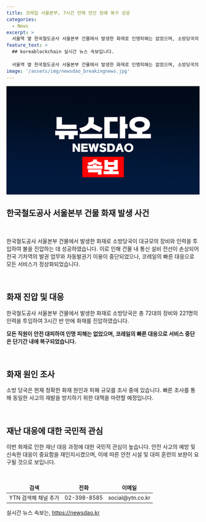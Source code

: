```yaml
---
title: 코레일 서울본부, 7시간 만에 전산 장애 복구 성공
categories:
  - News
excerpt: >
  서울역 옆 한국철도공사 서울본부 건물에서 발생한 화재로 인명피해는 없었으며, 소방당국의 빠른 대응으로 3시간 반 만에 불을 껐다. 화재로 인해 전국 기차역의 발권 업무와 자동발권기 이용이 중단됐으나, 코레일은 7시간 20분 만에 임시 복구를 마치고 모든 서비스가 정상 운영 중이다. 화재 원인과 피해 규모에 대한 조사가 진행 중이다.
feature_text: >
  ## koreablockchain 실시간 뉴스 속보입니다.

  서울역 옆 한국철도공사 서울본부 건물에서 발생한 화재로 인명피해는 없었으며, 소방당국의 빠른 대응으로 3시간 반 만에 불을 껐다. 화재로 인해 전국 기차역의 발권 업무와 자동발권기 이용이 중단됐으나, 코레일은 7시간 20분 만에 임시 복구를 마치고 모든 서비스가 정상 운영 중이다. 화재 원인과 피해 규모에 대한 조사가 진행 중이다.
image: '/assets/img/newsdao_breakingnews.jpg'
---
```


<p><img src="/assets/img/newsdao_breakingnews.jpg" alt="koreablockchain 속보" /></p>

<h2 data-ke-size="size26">한국철도공사 서울본부 건물 화재 발생 사건</h2>

<p data-ke-size="size16">&nbsp;</p>

<p>한국철도공사 서울본부 건물에서 발생한 화재로 소방당국이 대규모의 장비와 인력을 투입하여 불을 진압하는 데 성공하였습니다. 이로 인해 건물 내 통신 설비 전선이 손상되어 전국 기차역의 발권 업무와 자동발권기 이용이 중단되었으나, 코레일의 빠른 대응으로 모든 서비스가 정상화되었습니다.</p>

<p data-ke-size="size16">&nbsp;</p>

<h2 data-ke-size="size24">화재 진압 및 대응</h2>

<p data-ke-size="size16">한국철도공사 서울본부 건물에서 발생한 화재로 소방당국은 총 72대의 장비와 221명의 인력을 투입하여 3시간 반 만에 화재를 진압하였습니다.</p>

<p data-ke-size="size16"><b>모든 직원이 안전 대피하여 인명 피해는 없었으며, 코레일의 빠른 대응으로 서비스 중단은 단기간 내에 복구되었습니다.</b></p>

<p data-ke-size="size16">&nbsp;</p>

<h2 data-ke-size="size24">화재 원인 조사</h2>

<p data-ke-size="size16">소방 당국은 현재 정확한 화재 원인과 피해 규모를 조사 중에 있습니다. 빠른 조사를 통해 동일한 사고의 재발을 방지하기 위한 대책을 마련할 예정입니다.</p>

<p data-ke-size="size16">&nbsp;</p>

<h2 data-ke-size="size24">재난 대응에 대한 국민적 관심</h2>

<p data-ke-size="size16">이번 화재로 인한 재난 대응 과정에 대한 국민적 관심이 높습니다. 안전 사고의 예방 및 신속한 대응이 중요함을 재인지시켰으며, 이에 따른 안전 시설 및 대피 훈련의 보완이 요구될 것으로 보입니다.</p>

<p data-ke-size="size16">&nbsp;</p>

<table>
<thead>
<tr>
<td style="text-align: center; height: 17px;"><b>검색</b></td>
<td style="text-align: center; height: 17px;"><b>전화</b></td>
<td style="text-align: center; height: 17px;"><b>이메일</b></td>
</tr>
</thead>
<tbody>
<tr>
<td style="text-align: center; height: 17px;">YTN 검색해 채널 추가</td>
<td style="text-align: center; height: 17px;">02-398-8585</td>
<td style="text-align: center; height: 17px;">social@ytn.co.kr</td>
</tr>
</tbody>
</table>
실시간 뉴스 속보는, <a href="https://newsdao.kr" rel="dofollow">https://newsdao.kr</a>


